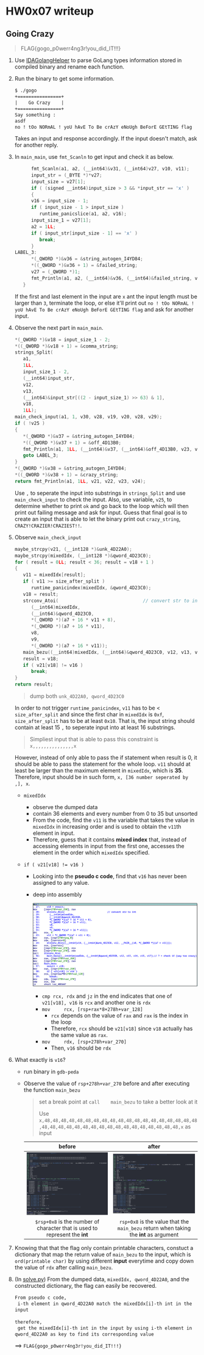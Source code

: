 # HW0x07 writeup

## Going Crazy
> FLAG{gogo_p0werr4ng3r!you_did_IT!!!}

1. Use [IDAGolangHelper](https://github.com/sibears/IDAGolangHelper) to parse GoLang types information stored in compiled binary and rename each function.

2. Run the binary to get some information.
   ```
   $ ./gogo
   +================+
   |    Go Crazy    |
   +================+
   Say something :
   asdf
   no ! tOo NORmAL ! yoU hAvE To Be crAzY eNoUgh BeForE GEtTING flag
   ```
   Takes an input and response accordingly. If the input doesn't match, ask for another reply.
   
3. In `main_main`, use `fmt_Scanln` to get input and check it as below.
   ```go
         fmt_Scanln(a1, a2, (__int64)&v31, (__int64)v27, v10, v11);
         input_str = (_BYTE *)*v27;
         input_size = v27[1];
         if ( (signed __int64)input_size > 3 && *input_str == 'x' )
         {
         v16 = input_size - 1;
         if ( input_size - 1 > input_size )
            runtime_panicslice(a1, a2, v16);
         input_size_1 = v27[1];
         a2 = 1LL;
         if ( input_str[input_size - 1] == 'x' )
            break;
         }
   LABEL_3:
         *(_QWORD *)&v36 = &string_autogen_I4YD84;
         *((_QWORD *)&v36 + 1) = &failed_string;
         v27 = (_QWORD *)1;
         fmt_Println(a1, a2, (__int64)&v36, (__int64)&failed_string, v12, v13);
      }
   ```
   If the first and last element in the input are `x` ant the input length must be larger than `3`, terminate the loop, or else it'll print out `no ! tOo NORmAL ! yoU hAvE To Be crAzY eNoUgh BeForE GEtTING flag` and ask for another input.
   
4. Observe the next part in `main_main`.
   ```go
   *(_QWORD *)&v18 = input_size_1 - 2;
   *((_QWORD *)&v18 + 1) = &comma_string;
   strings_Split(
      a1,
      1LL,
      input_size_1 - 2,
      (__int64)input_str,
      v12,
      v13,
      (__int64)&input_str[((2 - input_size_1) >> 63) & 1],
      v18,
      1LL);
   main_check_input(a1, 1, v30, v28, v19, v20, v28, v29);
   if ( !v25 )
   {
      *(_QWORD *)&v37 = &string_autogen_I4YD84;
      *((_QWORD *)&v37 + 1) = &off_4D13B0;
      fmt_Println(a1, 1LL, (__int64)&v37, (__int64)&off_4D13B0, v23, v24);
      goto LABEL_3;
   }
   *(_QWORD *)&v38 = &string_autogen_I4YD84;
   *((_QWORD *)&v38 + 1) = &crazy_string;
   return fmt_Println(a1, 1LL, v21, v22, v23, v24);
   ```
   Use `,` to seperate the input into substrings in `strings_Split` and use `main_check_input` to check the input. Also, use variable, `v25`, to determine whether to print `ok` and go back to the loop which will then print out failing message and ask for input. Guess that final goal is to create an input that is able to let the binary print out `crazy_string`, `CRAZY!CRAZIER!CRAZIEST!!`.
   
5. Observe `main_check_input`
   ```go
   maybe_strcpy(v21, (__int128 *)&unk_4D22A0);
   maybe_strcpy(mixedIdx, (__int128 *)&qword_4D23C0);
   for ( result = 0LL; result < 36; result = v18 + 1 )
   {
      v11 = mixedIdx[result];
      if ( v11 >= size_after_split )
         runtime_panicindex(mixedIdx, &qword_4D23C0);
      v18 = result;
      strconv_Atoi(                               // convert str to int
         (__int64)mixedIdx,
         (__int64)&qword_4D23C0,
         *(_QWORD *)(a7 + 16 * v11 + 8),
         *(_QWORD *)(a7 + 16 * v11),
         v8,
         v9,
         *(_OWORD *)(a7 + 16 * v11));
      main_bezu((__int64)mixedIdx, (__int64)&qword_4D23C0, v12, v13, v14, v15, v17);
      result = v18;
      if ( v21[v18] != v16 )
         break;
   }
   return result;
   ```
   > dump both `unk_4D22A0, qword_4D23C0`
   
   In order to not trigger `runtime_panicindex`, `v11` has to be < `size_after_split` and since the first char in `mixedIdx` is `0xf`, `size_after_split` has to be at least `0x10`. That is, the input string should contain at least 15 `,` to seperate input into at least 16 substrings.  
   
   > Simpliest input that is able to pass this constraint is `x,,,,,,,,,,,,,,,x`
   
   However, instead of only able to pass the if statement when result is 0, it should be able to pass the statement for the whole loop. `v11` should at least be larger than the maximum element in `mixedIdx`, which is **35**. Therefore, input should be in such form, `x, [36 number seperated by ,], x`.
   
   - `mixedIdx`
     - observe the dumped data
     - contain 36 elements and every number from 0 to 35 but unsorted
     - From the code, find the `v11` is the variable that takes the value in `mixedIdx` in increasing order and is used to obtain the `v11`th element in input.
     - Therefore, guess that it contains **mixed index** that, instead of accessing elements in input from the first one, accesses the element in the order which `mixedIdx` specified.
   
   - `if ( v21[v18] != v16 )`
   
     - Looking into the **pseudo c code**, find that `v16` has never been assigned to any value.
   
     - deep into assembly
   
       ![main_bezu_ret](./images/main_bezu_ret.png)
   
       - `cmp rcx, rdx` and `jz` in the end indicates that one of  `v21[v18], v16` is `rcx` and another one is `rdx`
       - `mov     rcx, [rsp+rax*8+278h+var_128]`
         - `rcx` depends on the value of `rax` and `rax` is the index in the loop
         - Therefore, `rcx` should be `v21[v18]` since `v18` actually has the same value as `rax`.
       - `mov     rdx, [rsp+278h+var_270]`
         - Then, `v16` should be `rdx`
   
6. What exactly is `v16`?

   - run binary in `gdb-peda`

   - Observe the value of `rsp+278h+var_270` before and after executing the function `main_bezu`

     > set a break point at `call    main_bezu` to take a better look at it 
     >
     > Use `x,48,48,48,48,48,48,48,48,48,48,48,48,48,48,48,48,48,48,48,48,48,48,48,48,48,48,48,48,48,48,48,48,48,48,48,48,x` as input

     |                            before                            |                            after                             |
     | :----------------------------------------------------------: | :----------------------------------------------------------: |
     |      ![before_main_bezu](./images/before_main_bezu.png)      |       ![after_main_bezu](./images/after_main_bezu.png)       |
     | `$rsp+0x8` is the number of character that is used to represent the **int** | `rsp+0x8` is the value that the `main_bezu` return when taking the **int** as argument |

7. Knowing that that the flag only contain printable characters, constuct a dictionary that map the return value of `main_bezu` to the input, which is `ord(printable char)` by using different **input** everytime and copy down the value of `rdx` after calling `main_bezu`.

8. (In [solve.py](./GoingCrazy/solve.py)) From the dumped data, `mixedIdx, qword_4D22A0`, and the constructed dictionary, the flag can easily be recovered.

   ```pseudocode
   From pseudo c code,
   	i-th element in qword_4D22A0 match the mixedIdx[i]-th int in the input
   	
   therefore,
   	get the mixedIdx[i]-th int in the input by using i-th element in qword_4D22A0 as key to find its corresponding value
   ```

   $\implies$ `FLAG{gogo_p0werr4ng3r!you_did_IT!!!}`
